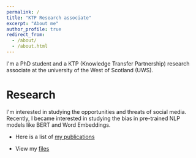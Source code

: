 ```yaml
---
permalink: /
title: "KTP Research associate"
excerpt: "About me"
author_profile: true
redirect_from:
  - /about/
  - /about.html
---
```

I'm a PhD student and a KTP (Knowledge Transfer Partnership) research associate at the university of the West of Scotland (UWS).

Research
========
I'm interested in studying the opportunities and threats of social media.
Recently, I became interested in studying the bias in pre-trained NLP models like BERT and Word Embeddings.


* Here is a list of [my publications](publications.md)

* View my [files](CV.pdf)
